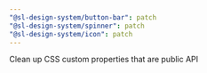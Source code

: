 ```yaml
---
"@sl-design-system/button-bar": patch
"@sl-design-system/spinner": patch
"@sl-design-system/icon": patch
---
```


Clean up CSS custom properties that are public API
